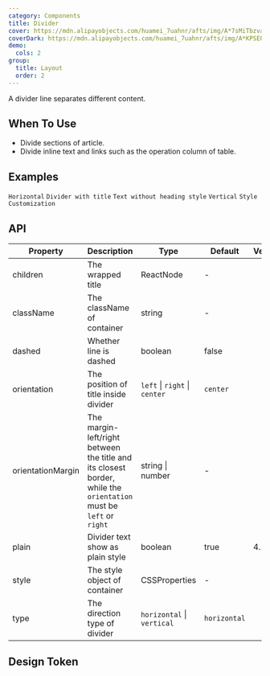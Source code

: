 ```yaml
---
category: Components
title: Divider
cover: https://mdn.alipayobjects.com/huamei_7uahnr/afts/img/A*7sMiTbzvaDoAAAAAAAAAAAAADrJ8AQ/original
coverDark: https://mdn.alipayobjects.com/huamei_7uahnr/afts/img/A*KPSEQ74PLg4AAAAAAAAAAAAADrJ8AQ/original
demo:
  cols: 2
group:
  title: Layout
  order: 2
---
```


A divider line separates different content.

## When To Use

- Divide sections of article.
- Divide inline text and links such as the operation column of table.

## Examples

<!-- prettier-ignore -->
<code src="./demo/horizontal.tsx">Horizontal</code>
<code src="./demo/with-text.tsx">Divider with title</code>
<code src="./demo/plain.tsx">Text without heading style</code>
<code src="./demo/vertical.tsx">Vertical</code>
<code src="./demo/customize-style.tsx" debug>Style Customization</code>

## API

| Property | Description | Type | Default | Version |
| --- | --- | --- | --- | --- |
| children | The wrapped title | ReactNode | - |  |
| className | The className of container | string | - |  |
| dashed | Whether line is dashed | boolean | false |  |
| orientation | The position of title inside divider | `left` \| `right` \| `center` | `center` |  |
| orientationMargin | The margin-left/right between the title and its closest border, while the `orientation` must be `left` or `right` | string \| number | - |  |
| plain | Divider text show as plain style | boolean | true | 4.2.0 |
| style | The style object of container | CSSProperties | - |  |
| type | The direction type of divider | `horizontal` \| `vertical` | `horizontal` |  |

## Design Token

<ComponentTokenTable component="Divider"></ComponentTokenTable>
